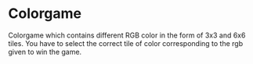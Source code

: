 # Colorgame
Colorgame which contains different RGB color in the form of 3x3 and 6x6 tiles.
You have to select the correct tile of color corresponding to the rgb given to win the game.

